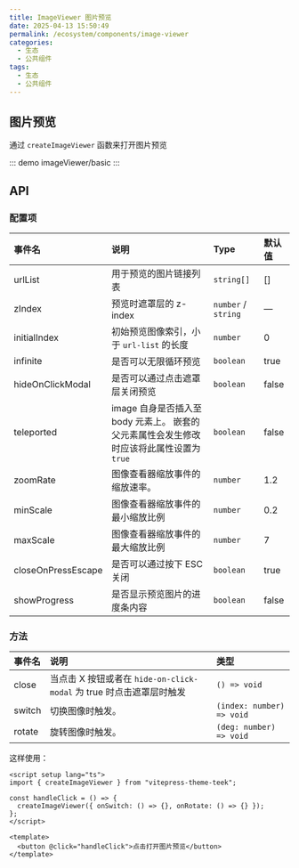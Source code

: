 ```yaml
---
title: ImageViewer 图片预览
date: 2025-04-13 15:50:49
permalink: /ecosystem/components/image-viewer
categories:
  - 生态
  - 公共组件
tags:
  - 生态
  - 公共组件
---
```


## 图片预览

通过 `createImageViewer` 函数来打开图片预览

::: demo
imageViewer/basic
:::

## API

### 配置项

| 事件名             | 说明                                                                                     | Type                | 默认值 |
| :----------------- | :--------------------------------------------------------------------------------------- | :------------------ | :----- |
| urlList            | 用于预览的图片链接列表                                                                   | `string[]`          | []     |
| zIndex             | 预览时遮罩层的 z-index                                                                   | `number` / `string` | —      |
| initialIndex       | 初始预览图像索引，小于 `url-list` 的长度                                                 | `number`            | 0      |
| infinite           | 是否可以无限循环预览                                                                     | `boolean`           | true   |
| hideOnClickModal   | 是否可以通过点击遮罩层关闭预览                                                           | `boolean`           | false  |
| teleported         | image 自身是否插入至 body 元素上。 嵌套的父元素属性会发生修改时应该将此属性设置为 `true` | `boolean`           | false  |
| zoomRate           | 图像查看器缩放事件的缩放速率。                                                           | `number`            | 1.2    |
| minScale           | 图像查看器缩放事件的最小缩放比例                                                         | `number`            | 0.2    |
| maxScale           | 图像查看器缩放事件的最大缩放比例                                                         | `number`            | 7      |
| closeOnPressEscape | 是否可以通过按下 ESC 关闭                                                                | `boolean`           | true   |
| showProgress       | 是否显示预览图片的进度条内容                                                             | `boolean`           | false  |

### 方法

| 事件名 | 说明                                                                 | 类型                      |
| :----- | :------------------------------------------------------------------- | :------------------------ |
| close  | 当点击 X 按钮或者在 `hide-on-click-modal` 为 true 时点击遮罩层时触发 | `() => void`              |
| switch | 切换图像时触发。                                                     | `(index: number) => void` |
| rotate | 旋转图像时触发。                                                     | `(deg: number) => void`   |

这样使用：

```vue
<script setup lang="ts">
import { createImageViewer } from "vitepress-theme-teek";

const handleClick = () => {
  createImageViewer({ onSwitch: () => {}, onRotate: () => {} });
};
</script>

<template>
  <button @click="handleClick">点击打开图片预览</button>
</template>
```
